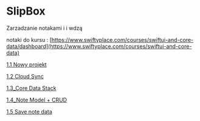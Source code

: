 # SlipBox

Zarzadzanie notakami i i wdzą

notaki do kursu : [https://www.swiftyplace.com/courses/swiftui-and-core-data/dashboard](https://www.swiftyplace.com/courses/swiftui-and-core-data)

[1.1 Nowy projekt](docs/1.1_NewProject.md)

[1.2 Cloud Sync](docs/1.2_CloduSync.md)

[1.3_Core Data Stack](docs/1.3_CoredataStack.md)

[1.4_Note Model + CRUD](docs/1.4_NoteModel.md)

[1.5 Save note data](docs/1.5_SaveNoteData.md)



